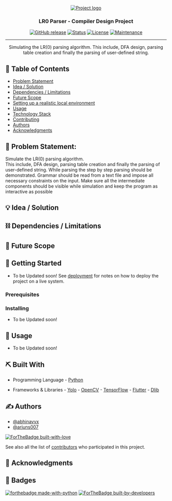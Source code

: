 <p align="center">
  <a href="" rel="noopener">
 <img src="https://images.unsplash.com/photo-1542831371-29b0f74f9713?ixlib=rb-1.2.1&ixid=eyJhcHBfaWQiOjEyMDd9&auto=format&fit=crop&w=750&q=80" alt="Project logo"></a>
</p>
<h3 align="center">LR0 Parser - Compiler Design Project</h3>


<div align="center">


 
  [![GitHub release](https://img.shields.io/github/release/Naereen/StrapDown.js.svg)](https://GitHub.com/Naereen/StrapDown.js/releases/)
  [![Status](https://img.shields.io/badge/status-active-success.svg)]() 
  [![License](https://img.shields.io/badge/license-MIT-blue.svg)](LICENSE.md)
  [![Maintenance](https://img.shields.io/badge/Maintained%3F-yes-green.svg)](https://GitHub.com/Naereen/StrapDown.js/graphs/commit-activity)


</div>


---


<p align="center"> Simulating the LR(0) parsing algorithm. This include, DFA design, parsing table creation and finally the parsing of user-defined string. 
    <br> 
</p>

## 📝 Table of Contents
- [Problem Statement](#problem_statement)
- [Idea / Solution](#idea)
- [Dependencies / Limitations](#limitations)
- [Future Scope](#future_scope)
- [Setting up a realistic local environment](#getting_started)
- [Usage](#usage)
- [Technology Stack](#tech_stack)
- [Contributing](../CONTRIBUTING.md)
- [Authors](#authors)
- [Acknowledgments](#acknowledgments)

## 🧐 Problem Statement: <a name = "problem_statement"></a>
Simulate the LR(0) parsing algorithm.  
This include, DFA design, parsing table creation and finally the parsing of user-defined string. 
While parsing the step by step parsing should be demonstrated. 
Grammar should be read from a text file and impose all necessary constraints on the input. 
Make sure all the intermediate components should be visible while simulation and keep the program as interactive as possible 



## 💡 Idea / Solution <a name = "idea"></a>



## ⛓️ Dependencies / Limitations <a name = "limitations"></a>


## 🚀 Future Scope <a name = "future_scope"></a>


## 🏁 Getting Started <a name = "getting_started"></a>
- To be Updated soon!
 See [deployment](#deployment) for notes on how to deploy the project on a live system.

### Prerequisites



### Installing
- To be Updated soon!


## 🎈 Usage <a name="usage"></a>
- To be Updated soon!


## ⛏️ Built With <a name = "tech_stack"></a>
- Programming Language - [Python](https://www.python.org/)
       
- Frameworks & Libraries - [Yolo](https://pjreddie.com/darknet/yolo/)
                         - [OpenCV](https://opencv.org/)
                         - [TensorFlow](https://www.tensorflow.org/)
                         - [Flutter](https://flutter.dev/)
                         - [Dlib](https://pypi.org/project/dlib/)


## ✍️ Authors <a name = "authors"></a>
- [@abhinavvx](https://github.com/abhinavvx) 
- [@arjuns007](https://github.com/arjuns007) 



[![ForTheBadge built-with-love](http://ForTheBadge.com/images/badges/built-with-love.svg)](https://GitHub.com/Naereen/)


See also all 
the list of [contributors](https://github.com/kylelobo/The-Documentation-Compendium/contributors) 
who participated in this project.

## 🎉 Acknowledgments <a name = "acknowledgments"></a>


## 🎉 Badges <a name = "badges"></a>
[![forthebadge made-with-python](http://ForTheBadge.com/images/badges/made-with-python.svg)](https://www.python.org/)
[![ForTheBadge built-by-developers](http://ForTheBadge.com/images/badges/built-by-developers.svg)](https://GitHub.com/Naereen/)
